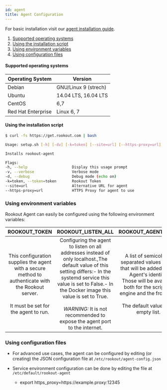 ```yaml
---
id: agent
title: Agent Configuration
---
```


For basic installation visit our [agent installation guide](installation-agent.md).

1. [Supported operating systems](#supported-operating-systems)
2. [Using the installation script](#using-the-installation-script)
3. [Using environment variables](#using-environment-variables)
4. [Using configuration files](#using-configuration-files)

#### Supported operating systems

| Operating System   | Version    |
| ------------------ | ---------- |
| Debian             | GNU/Linux 9 (strech)       |
| Ubuntu             | 14.04 LTS, 16.04 LTS         |
| CentOS             | 6,7          |
| Red Hat Enterprise | Linux 6, 7|

#### Using the installation script

```bash
$ curl -fs https://get.rookout.com | bash

Usage: setup.sh [-h] [-dv] [-k=token] [--site=url] [--https-proxy=url]

Installs rookout-agent

Flags:
-h, --help                    Display this usage prompt
-v, --verbose                 Verbose mode
-d, --debug                   Debug mode (echo on)
-k=token, --token=token       Rookout Token
--site=url                    Alternative URL for agent
--https-proxy=url             HTTPS Proxy for agent to use
```

### Using environment variables

Rookout Agent can easily be configured using the following environment variables:

| ROOKOUT_TOKEN | ROOKOUT_LISTEN_ALL | ROOKOUT_AGENT_TAGS | ROOKOUT_SEND_DATA |
|:-------------:|:------------------:|:------------------:|:-----------------:|
| This configuration supplies the agent with a secure method to authenticate with the Rookout server.<br/><br/>It must be set for the agent to run.|Configuring the agent to listen on all addresses instead of only localhost.,The default value of this setting differs:- In the systemd service this value is set to False.- In the Docker image this value is set to True.<br/><br/>*WARNING:* It is not recommended to expose the agent port to the internet. | A list of semicolon `;` separated values (tags) that will be added to the Agent's identity.<br/>Those will be available both for the scripting engine and the frontend.<br/><br/>The default value is an empty list. | Set this value to False to prevent the Agent from sending data to the Rookout IDE. |

### Using configuration files

- For advanced use cases, the agent can be configured by editing (or creating) the JSON 
configuration file at `/etc/rookout/agent-config.json`

- Service environment configuration can be done by editing the file at `/etc/default/rookout-agent`
    - export https_proxy=https://<span></span>example.proxy:12345
